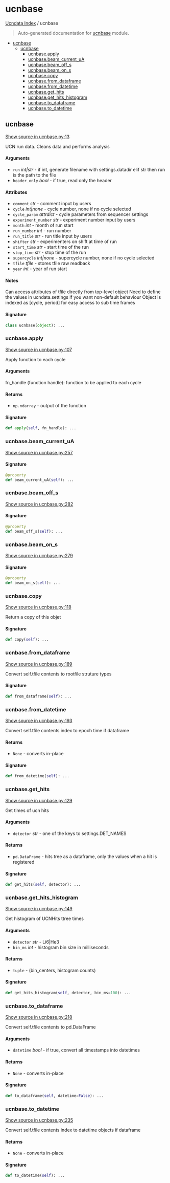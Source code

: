 # ucnbase

[Ucndata Index](./README.md#ucndata-index) / ucnbase

> Auto-generated documentation for [ucnbase](../ucnbase.py) module.

- [ucnbase](#ucnbase)
  - [ucnbase](#ucnbase-1)
    - [ucnbase.apply](#ucnbaseapply)
    - [ucnbase.beam\_current\_uA](#ucnbasebeam_current_ua)
    - [ucnbase.beam\_off\_s](#ucnbasebeam_off_s)
    - [ucnbase.beam\_on\_s](#ucnbasebeam_on_s)
    - [ucnbase.copy](#ucnbasecopy)
    - [ucnbase.from\_dataframe](#ucnbasefrom_dataframe)
    - [ucnbase.from\_datetime](#ucnbasefrom_datetime)
    - [ucnbase.get\_hits](#ucnbaseget_hits)
    - [ucnbase.get\_hits\_histogram](#ucnbaseget_hits_histogram)
    - [ucnbase.to\_dataframe](#ucnbaseto_dataframe)
    - [ucnbase.to\_datetime](#ucnbaseto_datetime)

## ucnbase

[Show source in ucnbase.py:13](../ucnbase.py#L13)

UCN run data. Cleans data and performs analysis

#### Arguments

- `run` *int|str* - if int, generate filename with settings.datadir
    elif str then run is the path to the file
- `header_only` *bool* - if true, read only the header

#### Attributes

- `comment` *str* - comment input by users
- `cycle` *int|none* - cycle number, none if no cycle selected
- `cycle_param` *attrdict* - cycle parameters from sequencer settings
- `experiment_number` *str* - experiment number input by users
- `month` *int* - month of run start
- `run_number` *int* - run number
- `run_title` *str* - run title input by users
- `shifter` *str* - experimenters on shift at time of run
- `start_time` *str* - start time of the run
- `stop_time` *str* - stop time of the run
- `supercycle` *int|none* - supercycle number, none if no cycle selected
- `tfile` *tfile* - stores tfile raw readback
- `year` *int* - year of run start

#### Notes

Can access attributes of tfile directly from top-level object
Need to define the values in ucndata.settings if you want non-default
behaviour
Object is indexed as [cycle, period] for easy access to sub time frames

#### Signature

```python
class ucnbase(object): ...
```

### ucnbase.apply

[Show source in ucnbase.py:107](../ucnbase.py#L107)

Apply function to each cycle

#### Arguments

fn_handle (function handle): function to be applied to each cycle

#### Returns

- `np.ndarray` - output of the function

#### Signature

```python
def apply(self, fn_handle): ...
```

### ucnbase.beam_current_uA

[Show source in ucnbase.py:257](../ucnbase.py#L257)

#### Signature

```python
@property
def beam_current_uA(self): ...
```

### ucnbase.beam_off_s

[Show source in ucnbase.py:282](../ucnbase.py#L282)

#### Signature

```python
@property
def beam_off_s(self): ...
```

### ucnbase.beam_on_s

[Show source in ucnbase.py:279](../ucnbase.py#L279)

#### Signature

```python
@property
def beam_on_s(self): ...
```

### ucnbase.copy

[Show source in ucnbase.py:118](../ucnbase.py#L118)

Return a copy of this objet

#### Signature

```python
def copy(self): ...
```

### ucnbase.from_dataframe

[Show source in ucnbase.py:189](../ucnbase.py#L189)

Convert self.tfile contents to rootfile struture types

#### Signature

```python
def from_dataframe(self): ...
```

### ucnbase.from_datetime

[Show source in ucnbase.py:193](../ucnbase.py#L193)

Convert self.tfile contents index to epoch time if dataframe

#### Returns

- `None` - converts in-place

#### Signature

```python
def from_datetime(self): ...
```

### ucnbase.get_hits

[Show source in ucnbase.py:129](../ucnbase.py#L129)

Get times of ucn hits

#### Arguments

- `detector` *str* - one of the keys to settings.DET_NAMES

#### Returns

- `pd.DataFrame` - hits tree as a dataframe, only the values when a hit is registered

#### Signature

```python
def get_hits(self, detector): ...
```

### ucnbase.get_hits_histogram

[Show source in ucnbase.py:149](../ucnbase.py#L149)

Get histogram of UCNHits ttree times

#### Arguments

- `detector` *str* - Li6|He3
- `bin_ms` *int* - histogram bin size in milliseconds

#### Returns

- `tuple` - (bin_centers, histogram counts)

#### Signature

```python
def get_hits_histogram(self, detector, bin_ms=100): ...
```

### ucnbase.to_dataframe

[Show source in ucnbase.py:218](../ucnbase.py#L218)

Convert self.tfile contents to pd.DataFrame

#### Arguments

- `datetime` *bool* - if true, convert all timestamps into datetimes

#### Returns

- `None` - converts in-place

#### Signature

```python
def to_dataframe(self, datetime=False): ...
```

### ucnbase.to_datetime

[Show source in ucnbase.py:235](../ucnbase.py#L235)

Convert self.tfile contents index to datetime objects if dataframe

#### Returns

- `None` - converts in-place

#### Signature

```python
def to_datetime(self): ...
```